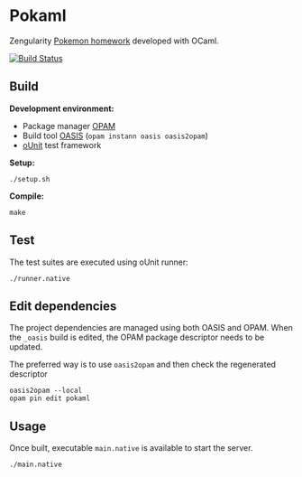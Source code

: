 # Pokaml

Zengularity [Pokemon homework](https://docs.google.com/a/zenexity.com/document/d/1DZv8v_iCsZiWGbFasBIJoGKQor9CtStwOo4Z21osn1Q/edit?usp=sharing) developed with OCaml.

[![Build Status](https://travis-ci.org/cchantep/pokaml.svg?branch=master)](https://travis-ci.org/cchantep/pokaml)

## Build

**Development environment:**

- Package manager [OPAM](https://opam.ocaml.org/)
- Build tool [OASIS](https://ocaml.org/learn/tutorials/setting_up_with_oasis.html) (`opam instann oasis oasis2opam`)
- [oUnit](http://ounit.forge.ocamlcore.org/) test framework

**Setup:**

    ./setup.sh

**Compile:**

    make

## Test

The test suites are executed using oUnit runner:

    ./runner.native

## Edit dependencies

The project dependencies are managed using both OASIS and OPAM.
When the `_oasis` build is edited, the OPAM package descriptor needs to be updated.

The preferred way is to use `oasis2opam` and then check the regenerated descriptor

```
oasis2opam --local
opam pin edit pokaml
```

## Usage

Once built, executable `main.native` is available to start the server.

    ./main.native

